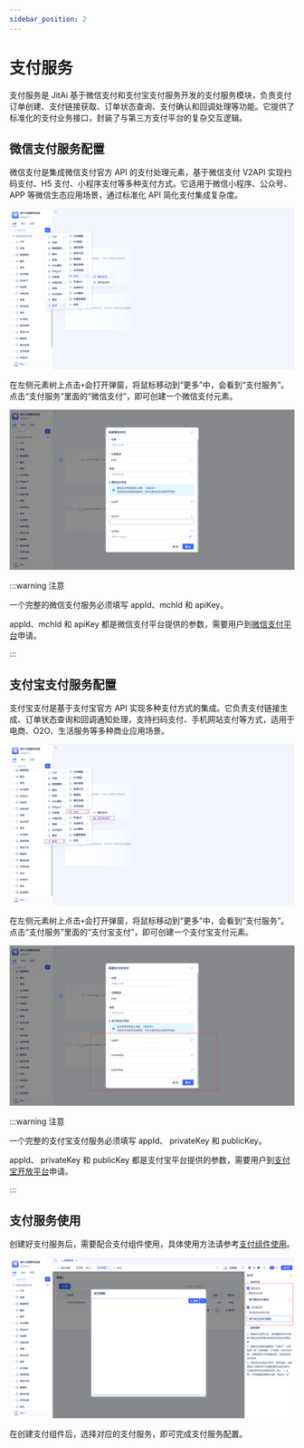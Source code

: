 ```yaml
---
sidebar_position: 2
---
```


# 支付服务

支付服务是 JitAi 基于微信支付和支付宝支付服务开发的支付服务模块，负责支付订单创建、支付链接获取、订单状态查询、支付确认和回调处理等功能。它提供了标准化的支付业务接口，封装了与第三方支付平台的复杂交互逻辑。

## 微信支付服务配置

微信支付是集成微信支付官方 API 的支付处理元素，基于微信支付 V2API 实现扫码支付、H5 支付、小程序支付等多种支付方式。它适用于微信小程序、公众号、APP 等微信生态应用场景，通过标准化 API 简化支付集成复杂度。

![微信支付服务创建](./img/2/pay_2025-08-28_14-31-11.png)

在左侧元素树上点击`+`会打开弹窗，将鼠标移动到“更多”中，会看到“支付服务”。点击“支付服务”里面的“微信支付”，即可创建一个微信支付元素。

![微信支付服务配置](./img/2/pay_2025-08-28_14-39-33.png)

:::warning 注意

一个完整的微信支付服务必须填写 appId、mchId 和 apiKey。

appId、mchId 和 apiKey 都是微信支付平台提供的参数，需要用户到[微信支付平台](https://pay.weixin.qq.com)申请。

:::

## 支付宝支付服务配置

支付宝支付是基于支付宝官方 API 实现多种支付方式的集成。它负责支付链接生成、订单状态查询和回调通知处理，支持扫码支付、手机网站支付等方式，适用于电商、O2O、生活服务等多种商业应用场景。

![支付宝支付服务创建](./img/2/pay_2025-08-28_16-11-09.png)

在左侧元素树上点击`+`会打开弹窗，将鼠标移动到“更多”中，会看到“支付服务”。点击“支付服务”里面的“支付宝支付”，即可创建一个支付宝支付元素。

![支付宝支付服务配置](./img/2/pay_2025-08-28_16-13-46.png)

:::warning 注意

一个完整的支付宝支付服务必须填写 appId、 privateKey 和 publicKey。

appId、 privateKey 和 publicKey 都是支付宝平台提供的参数，需要用户到[支付宝开放平台](https://open.alipay.com/)申请。

:::

## 支付服务使用

创建好支付服务后，需要配合支付组件使用，具体使用方法请参考[支付组件使用](../在页面中使用功能组件/支付组件.md)。

![支付组件使用](./img/2/pay_2025-08-28_16-34-49.png)

在创建支付组件后，选择对应的支付服务，即可完成支付服务配置。
